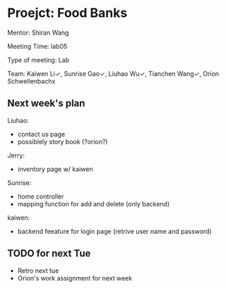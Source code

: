 # Proejct: Food Banks

Mentor: Shiran Wang

Meeting Time: lab05

Type of meeting: Lab

Team: Kaiwen Li✓, Sunrise Gao✓, Liuhao Wu✓, Tianchen Wang✓, Orion Schwellenbachx

## Next week's plan

Liuhao:
- contact us page
- possiblely story book (?orion?)

Jerry:
- inventory page w/ kaiwen

Sunrise:
- home controller
- mapping function for add and delete (only backend)

kaiwen:
- backend feeature for login page (retrive user name and password)

## TODO for next Tue
- Retro next tue
- Orion's work assignment for next week
